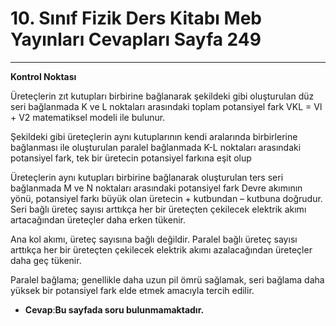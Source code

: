 # 10. Sınıf Fizik Ders Kitabı Meb Yayınları Cevapları Sayfa 249

---

**Kontrol Noktası**

Üreteçlerin zıt kutupları birbirine bağlanarak şekildeki gibi oluşturulan düz seri bağlanmada K ve L noktaları arasındaki toplam potansiyel fark VKL = Vl + V2 matematiksel modeli ile bulunur.

Şekildeki gibi üreteçlerin aynı kutuplarının kendi aralarında birbirlerine bağlanması ile oluşturulan paralel bağlanmada K-L noktaları arasındaki potansiyel fark, tek bir üretecin potansiyel farkına eşit olup

Üreteçlerin aynı kutupları birbirine bağlanarak oluşturulan ters seri bağlanmada M ve N noktaları arasındaki potansiyel fark Devre akımının yönü, potansiyel farkı büyük olan üretecin + kutbundan – kutbuna doğrudur. Seri bağlı üreteç sayısı arttıkça her bir üreteçten çekilecek elektrik akımı artacağından üreteçler daha erken tükenir.

Ana kol akımı, üreteç sayısına bağlı değildir. Paralel bağlı üreteç sayısı arttıkça her bir üreteçten çekilecek elektrik akımı azalacağından üreteçler daha geç tükenir.

 Paralel bağlama; genellikle daha uzun pil ömrü sağlamak, seri bağlama daha yüksek bir potansiyel fark elde etmek amacıyla tercih edilir.

-   **Cevap**:**Bu sayfada soru bulunmamaktadır.**